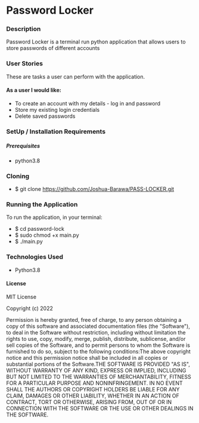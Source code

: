 # Password Locker
### Description
Password Locker is a terminal run python application that allows users to store passwords of different accounts

### User Stories
These are tasks a user can perform with the application.

#### As a user I would like:

* To create an account with my details - log in and password
* Store my existing login credentials
* Delete saved passwords

### SetUp / Installation Requirements
##### Prerequisites
* python3.8

### Cloning
 * $ git clone https://github.com/Joshua-Barawa/PASS-LOCKER.git
 
### Running the Application
To run the application, in your terminal:
* $ cd password-lock
* $ sudo chmod +x main.py
* $ ./main.py

### Technologies Used
* Python3.8
#### License
MIT License

​Copyright (c) 2022

​Permission is hereby granted, free of charge, to any person obtaining a copy of this software and associated documentation files (the "Software"), to deal in the Software without restriction, including without limitation the rights to use, copy, modify, merge, publish, distribute, sublicense, and/or sell copies of the Software, and to permit persons to whom the Software is furnished to do so, subject to the following conditions:​The above copyright notice and this permission notice shall be included in all copies or substantial portions of the Software.​THE SOFTWARE IS PROVIDED "AS IS", WITHOUT WARRANTY OF ANY KIND, EXPRESS OR IMPLIED, INCLUDING BUT NOT LIMITED TO THE WARRANTIES OF MERCHANTABILITY, FITNESS FOR A PARTICULAR PURPOSE AND NONINFRINGEMENT. IN NO EVENT SHALL THE AUTHORS OR COPYRIGHT HOLDERS BE LIABLE FOR ANY CLAIM, DAMAGES OR OTHER LIABILITY, WHETHER IN AN ACTION OF CONTRACT, TORT OR OTHERWISE, ARISING FROM, OUT OF OR IN CONNECTION WITH THE SOFTWARE OR THE USE OR OTHER DEALINGS IN THE SOFTWARE.